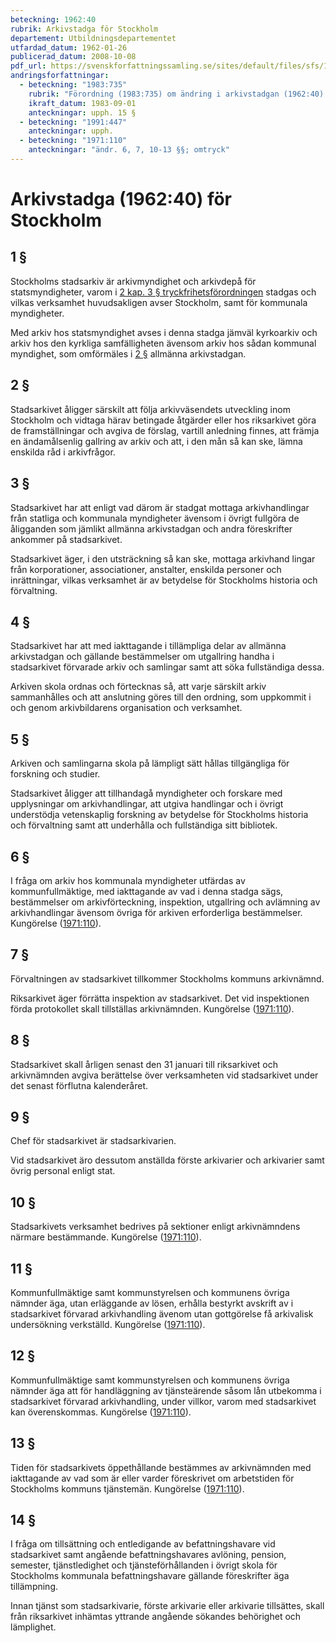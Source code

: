 ```yaml
---
beteckning: 1962:40
rubrik: Arkivstadga för Stockholm
departement: Utbildningsdepartementet
utfardad_datum: 1962-01-26
publicerad_datum: 2008-10-08
pdf_url: https://svenskforfattningssamling.se/sites/default/files/sfs/1962-01/SFS1962-40.pdf
andringsforfattningar:
  - beteckning: "1983:735"
    rubrik: "Förordning (1983:735) om ändring i arkivstadgan (1962:40) för Stockholm"
    ikraft_datum: 1983-09-01
    anteckningar: upph. 15 §
  - beteckning: "1991:447"
    anteckningar: upph.
  - beteckning: "1971:110"
    anteckningar: "ändr. 6, 7, 10-13 §§; omtryck"
---
```


# Arkivstadga (1962:40) för Stockholm

## 1 §

Stockholms stadsarkiv är arkivmyndighet och arkivdepå för statsmyndigheter, varom i [2 kap. 3 § tryckfrihetsförordningen](https://selex.se/eli/sfs/1949/105#kap2.3) stadgas och vilkas verksamhet huvudsakligen avser Stockholm, samt för kommunala myndigheter.

Med arkiv hos statsmyndighet avses i denna stadga jämväl kyrkoarkiv och arkiv hos den kyrkliga samfälligheten ävensom arkiv hos sådan kommunal myndighet, som omförmäles i [2 §](#2) allmänna arkivstadgan.

## 2 §

Stadsarkivet åligger särskilt att följa arkivväsendets utveckling inom Stockholm och vidtaga härav betingade åtgärder eller hos riksarkivet göra de framställningar och avgiva de förslag, vartill anledning finnes, att främja en ändamålsenlig gallring av arkiv och att, i den mån så kan ske, lämna enskilda råd i arkivfrågor.

## 3 §

Stadsarkivet har att enligt vad därom är stadgat mottaga arkivhandlingar från statliga och kommunala myndigheter ävensom i övrigt fullgöra de åligganden som jämlikt allmänna arkivstadgan och andra föreskrifter ankommer på stadsarkivet.

Stadsarkivet äger, i den utsträckning så kan ske, mottaga arkivhand lingar från korporationer, associationer, anstalter, enskilda personer och inrättningar, vilkas verksamhet är av betydelse för Stockholms historia och förvaltning.

## 4 §

Stadsarkivet har att med iakttagande i tillämpliga delar av allmänna arkivstadgan och gällande bestämmelser om utgallring handha i stadsarkivet förvarade arkiv och samlingar samt att söka fullständiga dessa.

Arkiven skola ordnas och förtecknas så, att varje särskilt arkiv sammanhålles och att anslutning göres till den ordning, som uppkommit i och genom arkivbildarens organisation och verksamhet.

## 5 §

Arkiven och samlingarna skola på lämpligt sätt hållas tillgängliga för forskning och studier.

Stadsarkivet åligger att tillhandagå myndigheter och forskare med upplysningar om arkivhandlingar, att utgiva handlingar och i övrigt understödja vetenskaplig forskning av betydelse för Stockholms historia och förvaltning samt att underhålla och fullständiga sitt bibliotek.

## 6 §

I fråga om arkiv hos kommunala myndigheter utfärdas av kommunfullmäktige, med iakttagande av vad i denna stadga sägs, bestämmelser om arkivförteckning, inspektion, utgallring och avlämning av arkivhandlingar ävensom övriga för arkiven erforderliga bestämmelser. Kungörelse ([1971:110](https://selex.se/eli/sfs/1971/110)).

## 7 §

Förvaltningen av stadsarkivet tillkommer Stockholms kommuns arkivnämnd.

Riksarkivet äger förrätta inspektion av stadsarkivet. Det vid inspektionen förda protokollet skall tillställas arkivnämnden. Kungörelse ([1971:110](https://selex.se/eli/sfs/1971/110)).

## 8 §

Stadsarkivet skall årligen senast den 31 januari till riksarkivet och arkivnämnden avgiva berättelse över verksamheten vid stadsarkivet under det senast förflutna kalenderåret.

## 9 §

Chef för stadsarkivet är stadsarkivarien.

Vid stadsarkivet äro dessutom anställda förste arkivarier och arkivarier samt övrig personal enligt stat.

## 10 §

Stadsarkivets verksamhet bedrives på sektioner enligt arkivnämndens närmare bestämmande. Kungörelse ([1971:110](https://selex.se/eli/sfs/1971/110)).

## 11 §

Kommunfullmäktige samt kommunstyrelsen och kommunens övriga nämnder äga, utan erläggande av lösen, erhålla bestyrkt avskrift av i stadsarkivet förvarad arkivhandling ävenom utan gottgörelse få arkivalisk undersökning verkställd. Kungörelse ([1971:110](https://selex.se/eli/sfs/1971/110)).

## 12 §

Kommunfullmäktige samt kommunstyrelsen och kommunens övriga nämnder äga att för handläggning av tjänsteärende såsom lån utbekomma i stadsarkivet förvarad arkivhandling, under villkor, varom med stadsarkivet kan överenskommas. Kungörelse ([1971:110](https://selex.se/eli/sfs/1971/110)).

## 13 §

Tiden för stadsarkivets öppethållande bestämmes av arkivnämnden med iakttagande av vad som är eller varder föreskrivet om arbetstiden för Stockholms kommuns tjänstemän. Kungörelse ([1971:110](https://selex.se/eli/sfs/1971/110)).

## 14 §

I fråga om tillsättning och entledigande av befattningshavare vid stadsarkivet samt angående befattningshavares avlöning, pension, semester, tjänstledighet och tjänsteförhållanden i övrigt skola för Stockholms kommunala befattningshavare gällande föreskrifter äga tillämpning.

Innan tjänst som stadsarkivarie, förste arkivarie eller arkivarie tillsättes, skall från riksarkivet inhämtas yttrande angående sökandes behörighet och lämplighet.